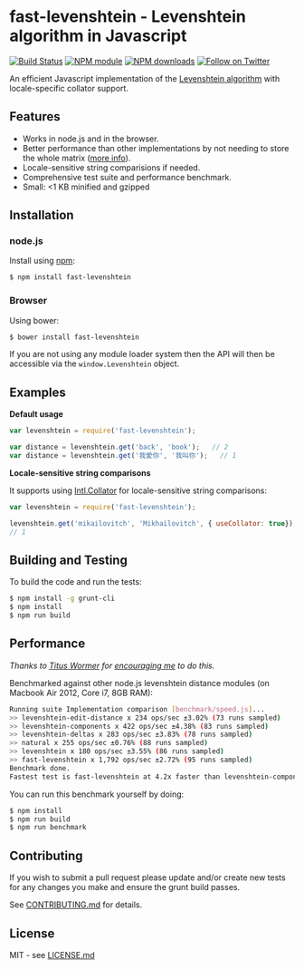 # fast-levenshtein - Levenshtein algorithm in Javascript

[![Build Status](https://secure.travis-ci.org/hiddentao/fast-levenshtein.png)](http://travis-ci.org/hiddentao/fast-levenshtein)
[![NPM module](https://badge.fury.io/js/fast-levenshtein.png)](https://badge.fury.io/js/fast-levenshtein)
[![NPM downloads](https://img.shields.io/npm/dm/fast-levenshtein.svg?maxAge=2592000)](https://www.npmjs.com/package/fast-levenshtein)
[![Follow on Twitter](https://img.shields.io/twitter/url/http/shields.io.svg?style=social&label=Follow&maxAge=2592000)](https://twitter.com/hiddentao)

An efficient Javascript implementation of the [Levenshtein algorithm](http://en.wikipedia.org/wiki/Levenshtein_distance) with locale-specific collator support.

## Features

* Works in node.js and in the browser.
* Better performance than other implementations by not needing to store the whole matrix ([more info](http://www.codeproject.com/Articles/13525/Fast-memory-efficient-Levenshtein-algorithm)).
* Locale-sensitive string comparisions if needed.
* Comprehensive test suite and performance benchmark.
* Small: <1 KB minified and gzipped

## Installation

### node.js

Install using [npm](http://npmjs.org/):

```bash
$ npm install fast-levenshtein
```

### Browser

Using bower:

```bash
$ bower install fast-levenshtein
```

If you are not using any module loader system then the API will then be accessible via the `window.Levenshtein` object.

## Examples

**Default usage**

```javascript
var levenshtein = require('fast-levenshtein');

var distance = levenshtein.get('back', 'book');   // 2
var distance = levenshtein.get('我愛你', '我叫你');   // 1
```

**Locale-sensitive string comparisons**

It supports using [Intl.Collator](https://developer.mozilla.org/en-US/docs/Web/JavaScript/Reference/Global_Objects/Collator) for locale-sensitive  string comparisons:

```javascript
var levenshtein = require('fast-levenshtein');

levenshtein.get('mikailovitch', 'Mikhaïlovitch', { useCollator: true});
// 1
```

## Building and Testing

To build the code and run the tests:

```bash
$ npm install -g grunt-cli
$ npm install
$ npm run build
```

## Performance

_Thanks to [Titus Wormer](https://github.com/wooorm) for [encouraging me](https://github.com/hiddentao/fast-levenshtein/issues/1) to do this._

Benchmarked against other node.js levenshtein distance modules (on Macbook Air 2012, Core i7, 8GB RAM):

```bash
Running suite Implementation comparison [benchmark/speed.js]...
>> levenshtein-edit-distance x 234 ops/sec ±3.02% (73 runs sampled)
>> levenshtein-components x 422 ops/sec ±4.38% (83 runs sampled)
>> levenshtein-deltas x 283 ops/sec ±3.83% (78 runs sampled)
>> natural x 255 ops/sec ±0.76% (88 runs sampled)
>> levenshtein x 180 ops/sec ±3.55% (86 runs sampled)
>> fast-levenshtein x 1,792 ops/sec ±2.72% (95 runs sampled)
Benchmark done.
Fastest test is fast-levenshtein at 4.2x faster than levenshtein-components
```

You can run this benchmark yourself by doing:

```bash
$ npm install
$ npm run build
$ npm run benchmark
```

## Contributing

If you wish to submit a pull request please update and/or create new tests for any changes you make and ensure the grunt build passes.

See [CONTRIBUTING.md](https://github.com/hiddentao/fast-levenshtein/blob/master/CONTRIBUTING.md) for details.

## License

MIT - see [LICENSE.md](https://github.com/hiddentao/fast-levenshtein/blob/master/LICENSE.md)
